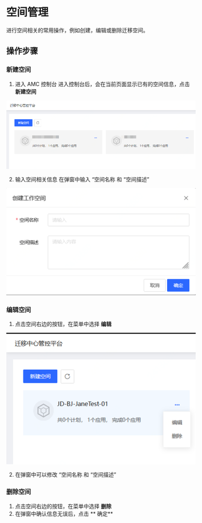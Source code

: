 # 空间管理
进行空间相关的常用操作，例如创建，编辑或删除迁移空间。

## 操作步骤
### 新建空间
1. 进入 AMC 控制台
进入控制台后，会在当前页面显示已有的空间信息，点击 **新建空间**

  ![](../../../../../image/AMC/space-list.png)

2. 输入空间相关信息
在弹窗中输入 “空间名称 和 “空间描述”

  ![](../../../../../image/AMC/create-space.png)

### 编辑空间
1. 点击空间右边的按钮，在菜单中选择 **编辑**

  ![](../../../../../image/AMC/space-action.png)

2. 在弹窗中可以修改 “空间名称 和 “空间描述”

### 删除空间
1. 点击空间右边的按钮，在菜单中选择 **删除**
2. 在弹窗中确认信息无误后，点击 ** 确定**
